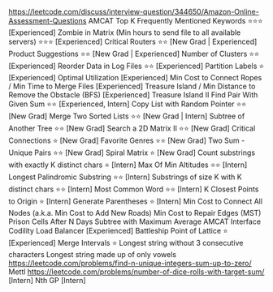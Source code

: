 https://leetcode.com/discuss/interview-question/344650/Amazon-Online-Assessment-Questions
AMCAT
Top K Frequently Mentioned Keywords ⭐⭐⭐ [Experienced]
Zombie in Matrix (Min hours to send file to all available servers) ⭐⭐⭐ [Experienced]
Critical Routers ⭐⭐ [New Grad | Experienced]
Product Suggestions ⭐⭐ [New Grad | Experienced]
Number of Clusters ⭐⭐ [Experienced]
Reorder Data in Log Files ⭐⭐ [Experienced]
Partition Labels ⭐ [Experienced]
Optimal Utilization [Experienced]
Min Cost to Connect Ropes / Min Time to Merge Files [Experienced]
Treasure Island / Min Distance to Remove the Obstacle (BFS) [Experienced]
Treasure Island II
Find Pair With Given Sum ⭐⭐ [Experienced, Intern]
Copy List with Random Pointer ⭐⭐ [New Grad]
Merge Two Sorted Lists ⭐⭐ [New Grad | Intern]
Subtree of Another Tree ⭐⭐ [New Grad]
Search a 2D Matrix II ⭐⭐ [New Grad]
Critical Connections ⭐ [New Grad]
Favorite Genres ⭐⭐ [New Grad]
Two Sum - Unique Pairs ⭐⭐ [New Grad]
Spiral Matrix ⭐ [New Grad]
Count substrings with exactly K distinct chars ⭐ [Intern]
Max Of Min Altitudes ⭐⭐ [Intern]
Longest Palindromic Substring ⭐⭐ [Intern]
Substrings of size K with K distinct chars ⭐⭐ [Intern]
Most Common Word ⭐⭐ [Intern]
K Closest Points to Origin ⭐ [Intern]
Generate Parentheses ⭐ [Intern]
Min Cost to Connect All Nodes (a.k.a. Min Cost to Add New Roads)
Min Cost to Repair Edges (MST)
Prison Cells After N Days
Subtree with Maximum Average
AMCAT Interface
Codility
Load Balancer [Experienced]
Battleship
Point of Lattice ⭐ [Experienced]
Merge Intervals ⭐
Longest string without 3 consecutive characters
Longest string made up of only vowels
https://leetcode.com/problems/find-n-unique-integers-sum-up-to-zero/
Mettl
https://leetcode.com/problems/number-of-dice-rolls-with-target-sum/ [Intern]
Nth GP [Intern]
